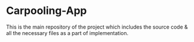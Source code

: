# Carpooling-App
This is the main repository of the project which includes the source code &amp; all the necessary files as a part of implementation.
